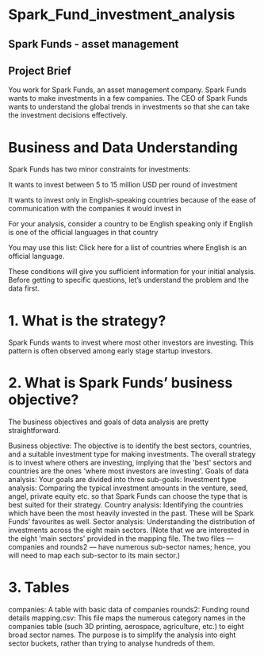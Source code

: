 # Spark_Fund_investment_analysis

## Spark Funds - asset management

## Project Brief
You work for Spark Funds, an asset management company. Spark Funds wants to make investments in a few companies. The CEO of Spark Funds wants to understand the global trends in investments so that she can take the investment decisions effectively.

# Business and Data Understanding
Spark Funds has two minor constraints for investments:

It wants to invest between 5 to 15 million USD per round of investment

It wants to invest only in English-speaking countries because of the ease of communication with the companies it would invest in

For your analysis, consider a country to be English speaking only if English is one of the official languages in that country

You may use this list: Click here for a list of countries where English is an official language.

These conditions will give you sufficient information for your initial analysis. Before getting to specific questions, let’s understand the problem and the data first.

# 1. What is the strategy?
Spark Funds wants to invest where most other investors are investing. This pattern is often observed among early stage startup investors.

# 2. What is Spark Funds’ business objective?
The business objectives and goals of data analysis are pretty straightforward.

Business objective: The objective is to identify the best sectors, countries, and a suitable investment type for making investments. The overall strategy is to invest where others are investing, implying that the 'best' sectors and countries are the ones 'where most investors are investing'. Goals of data analysis: Your goals are divided into three sub-goals: Investment type analysis: Comparing the typical investment amounts in the venture, seed, angel, private equity etc. so that Spark Funds can choose the type that is best suited for their strategy. Country analysis: Identifying the countries which have been the most heavily invested in the past. These will be Spark Funds’ favourites as well. Sector analysis: Understanding the distribution of investments across the eight main sectors. (Note that we are interested in the eight 'main sectors' provided in the mapping file. The two files — companies and rounds2 — have numerous sub-sector names; hence, you will need to map each sub-sector to its main sector.)

# 3. Tables
companies: A table with basic data of companies rounds2: Funding round details mapping.csv: This file maps the numerous category names in the companies table (such 3D printing, aerospace, agriculture, etc.) to eight broad sector names. The purpose is to simplify the analysis into eight sector buckets, rather than trying to analyse hundreds of them.
